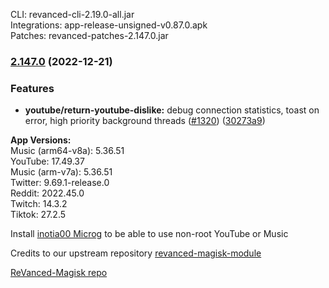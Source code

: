CLI: revanced-cli-2.19.0-all.jar  
Integrations: app-release-unsigned-v0.87.0.apk  
Patches: revanced-patches-2.147.0.jar  

### [2.147.0](https://github.com/revanced/revanced-patches/compare/v2.146.0...v2.147.0) (2022-12-21)
### Features
* **youtube/return-youtube-dislike:** debug connection statistics, toast on error, high priority background threads ([#1320](https://github.com/revanced/revanced-patches/issues/1320)) ([30273a9](https://github.com/revanced/revanced-patches/commit/30273a9bbdd40453baeb09f26ac9d218569a3e71))

  
**App Versions:**  
Music (arm64-v8a): 5.36.51  
YouTube: 17.49.37  
Music (arm-v7a): 5.36.51  
Twitter: 9.69.1-release.0  
Reddit: 2022.45.0  
Twitch: 14.3.2  
Tiktok: 27.2.5  

Install [inotia00 Microg](https://github.com/inotia00/VancedMicroG/releases) to be able to use non-root YouTube or Music  

Credits to our upstream repository [revanced-magisk-module](https://github.com/j-hc/revanced-magisk-module)  

[ReVanced-Magisk repo](https://github.com/Kingsmanvn-Official/ReVanced-Magisk)  
